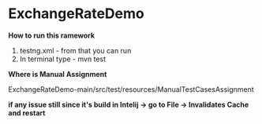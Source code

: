 # ExchangeRateDemo


**How to run this ramework**

1. testng.xml  - from that you can run
2. In terminal type - mvn test


**Where is Manual Assignment**

ExchangeRateDemo-main/src/test/resources/ManualTestCasesAssignment


**if any issue still since it's build in Intelij -> go to File -> Invalidates Cache and restart**

